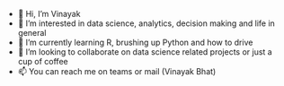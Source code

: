 - 👋 Hi, I’m Vinayak
- 👀 I’m interested in data science, analytics, decision making and life in general
- 🌱 I’m currently learning R, brushing up Python and how to drive
- 💞️ I’m looking to collaborate on data science related projects or just a cup of coffee
- 📫 You can reach me on teams or mail (Vinayak Bhat)

<!---
vinayakbhat3/vinayakbhat3 is a ✨ special ✨ repository because its `README.md` (this file) appears on your GitHub profile.
You can click the Preview link to take a look at your changes.
--->
